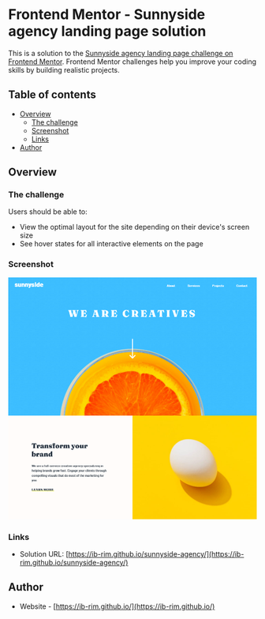 # Frontend Mentor - Sunnyside agency landing page solution

This is a solution to the [Sunnyside agency landing page challenge on Frontend Mentor](https://www.frontendmentor.io/challenges/sunnyside-agency-landing-page-7yVs3B6ef). Frontend Mentor challenges help you improve your coding skills by building realistic projects.

## Table of contents

- [Overview](#overview)
  - [The challenge](#the-challenge)
  - [Screenshot](#screenshot)
  - [Links](#links)
- [Author](#author)

## Overview

### The challenge

Users should be able to:

- View the optimal layout for the site depending on their device's screen size
- See hover states for all interactive elements on the page

### Screenshot

![](./screenshot1.png)

### Links

- Solution URL: [https://ib-rim.github.io/sunnyside-agency/](https://ib-rim.github.io/sunnyside-agency/)

## Author

- Website - [https://ib-rim.github.io/](https://ib-rim.github.io/)

